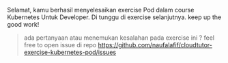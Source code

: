 Selamat, kamu berhasil menyelesaikan exercise Pod dalam course Kubernetes Untuk Developer. Di tunggu di exercise selanjutnya. keep up the good work!

> ada pertanyaan atau menemukan kesalahan pada exercise ini ? feel free to open issue di repo https://github.com/naufalafif/cloudtutor-exercise-kubernetes-pod/issues
